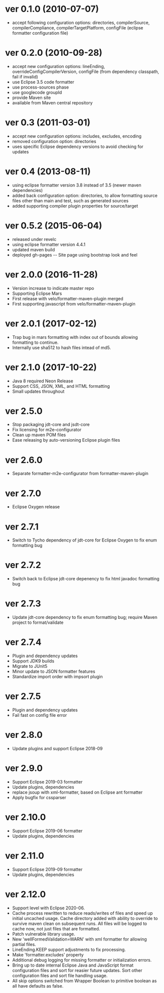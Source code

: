 ver 0.1.0 (2010-07-07)
======================
- accept following configuration options: directories, compilerSource, compilerCompliance, compilerTargetPlatform, configFile (eclipse formatter configuration file)

ver 0.2.0 (2010-09-28)
======================
- accept new configuration options: lineEnding, overrideConfigCompilerVersion, configFile (from dependency classpath, fail if invalid)
- use Eclipse 3.5 code formatter
- use process-sources phase
- use googlecode groupId
- provide Maven site
- available from Maven central repository

ver 0.3 (2011-03-01)
======================
- accept new configuration options: includes, excludes, encoding
- removed configuration option: directories
- uses specific Eclipse dependency versions to avoid checking for updates

ver 0.4 (2013-08-11)
======================
- using eclipse formatter version 3.8 instead of 3.5 (newer maven dependencies)
- added back configuration option: directories, to allow formatting source files other than main and test, such as generated sources
- added supporting compiler plugin properties for source/target

ver 0.5.2 (2015-06-04)
======================
- released under revelc
- using eclipse formatter version 4.4.1
- updated maven build
- deployed gh-pages
  -- Site page using bootstrap look and feel

ver 2.0.0 (2016-11-28)
======================
- Version increase to indicate master repo
- Supporting Eclipse Mars
- First release with velo/formatter-maven-plugin merged
- First supporting javascript from velo/formatter-maven-plugin

ver 2.0.1 (2017-02-12)
======================
- Trap bug in mars formatting with index out of bounds allowing formatting to continue.
- Internally use sha512 to hash files intead of md5.

ver 2.1.0 (2017-10-22)
======================
- Java 8 required Neon Release
- Support CSS, JSON, XML, and HTML formatting
- Small updates throughout

ver 2.5.0
=========
- Stop packaging jdt-core and jsdt-core
- Fix licensing for m2e-configurator
- Clean up maven POM files
- Ease releasing by auto-versioning Eclipse plugin files

ver 2.6.0
=========
- Separate formatter-m2e-configurator from formatter-maven-plugin

ver 2.7.0
=========
- Eclipse Oxygen release

ver 2.7.1
=========
- Switch to Tycho dependency of jdt-core for Eclipse Oxygen to fix enum formatting bug

ver 2.7.2
=========
- Switch back to Eclipse jdt-core depenency to fix html javadoc formatting bug

ver 2.7.3
=========
- Update jdt-core dependency to fix enum formatting bug; require Maven project to format/validate

ver 2.7.4
=========
- Plugin and dependency updates
- Support JDK9 builds
- Migrate to JUnit5
- Minor update to JSON formatter features
- Standardize import order with impsort plugin

ver 2.7.5
=========
- Plugin and dependency updates
- Fail fast on config file error

ver 2.8.0
=========
- Update plugins and support Eclipse 2018-09

ver 2.9.0
=========
- Support Eclipse 2019-03 formatter
- Update plugins, dependencies
- replace jsoup with xml-formatter, based on Eclipse ant formatter
- Apply bugfix for cssparser

ver 2.10.0
==========
- Support Eclipse 2019-06 formatter
- Update plugins, dependencies

ver 2.11.0
==========
- Support Eclipse 2019-09 formatter
- Update plugins, dependencies

ver 2.12.0
==========
- Support level with Eclipse 2020-06.
- Cache process rewritten to reduce reads/writes of files and speed up initial uncached usage.  Cache directory added with ability to override to survive maven clean on subsequent runs.  All files will be logged to cache now, not just files that are formatted.
- Patch vulnerable library usage.
- New 'wellFormedValidation=WARN' with xml formatter for allowing partial files.
- LineEnding.KEEP support adjustments to fix processing.
- Make 'formatter.excludes' property
- Additional debug logging for missing formatter or initialization errors.
- Bring up to date internal Eclipse Java and JavaScript format configuration files and sort for reasier future updates.  Sort other configuration files and sort file handling usage.
- All skip options switched from Wrapper Boolean to primitive boolean as all have defaults as false.
